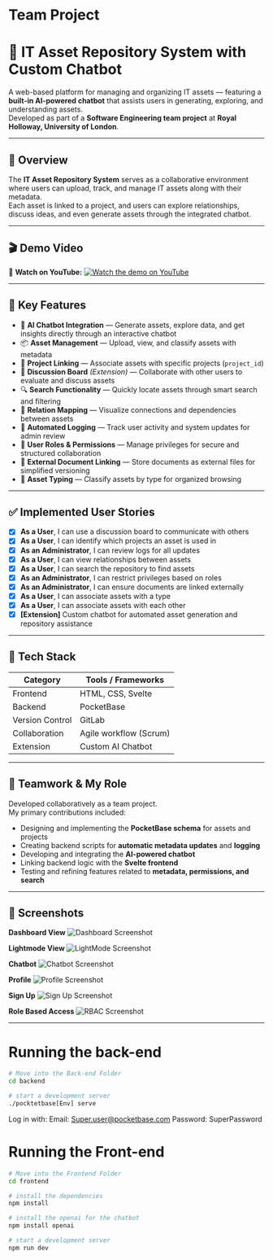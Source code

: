 # Team Project

# 🤖 IT Asset Repository System with Custom Chatbot

A web-based platform for managing and organizing IT assets — featuring a **built-in AI-powered chatbot** that assists users in generating, exploring, and understanding assets.  
Developed as part of a **Software Engineering team project** at **Royal Holloway, University of London**.

---

## 🧠 Overview
The **IT Asset Repository System** serves as a collaborative environment where users can upload, track, and manage IT assets along with their metadata.  
Each asset is linked to a project, and users can explore relationships, discuss ideas, and even generate assets through the integrated chatbot.

---

## 🎬 Demo Video
🎥 **Watch on YouTube:** [![Watch the demo on YouTube](./IMG_0379.jpg)](https://youtu.be/rGM3N7e14JA)  


---

## 🚀 Key Features
- 🤖 **AI Chatbot Integration** — Generate assets, explore data, and get insights directly through an interactive chatbot  
- 📦 **Asset Management** — Upload, view, and classify assets with metadata  
- 🔗 **Project Linking** — Associate assets with specific projects (`project_id`)  
- 💬 **Discussion Board** *(Extension)* — Collaborate with other users to evaluate and discuss assets  
- 🔍 **Search Functionality** — Quickly locate assets through smart search and filtering  
- 🧩 **Relation Mapping** — Visualize connections and dependencies between assets  
- 🧾 **Automated Logging** — Track user activity and system updates for admin review  
- 👥 **User Roles & Permissions** — Manage privileges for secure and structured collaboration  
- 📄 **External Document Linking** — Store documents as external files for simplified versioning  
- 🧱 **Asset Typing** — Classify assets by type for organized browsing  

---

## ✅ Implemented User Stories
- [x] **As a User**, I can use a discussion board to communicate with others  
- [x] **As a User**, I can identify which projects an asset is used in  
- [x] **As an Administrator**, I can review logs for all updates  
- [x] **As a User**, I can view relationships between assets  
- [x] **As a User**, I can search the repository to find assets  
- [x] **As an Administrator**, I can restrict privileges based on roles  
- [x] **As an Administrator**, I can ensure documents are linked externally  
- [x] **As a User**, I can associate assets with a type  
- [x] **As a User**, I can associate assets with each other  
- [x] **[Extension]** Custom chatbot for automated asset generation and repository assistance  

---

## 🧰 Tech Stack
| Category | Tools / Frameworks |
|-----------|--------------------|
| Frontend | HTML, CSS, Svelte |
| Backend | PocketBase |
| Version Control | GitLab |
| Collaboration | Agile workflow (Scrum) |
| Extension | Custom AI Chatbot |

---

## 👥 Teamwork & My Role
Developed collaboratively as a team project.  
My primary contributions included:
- Designing and implementing the **PocketBase schema** for assets and projects  
- Creating backend scripts for **automatic metadata updates** and **logging**  
- Developing and integrating the **AI-powered chatbot**  
- Linking backend logic with the **Svelte frontend**  
- Testing and refining features related to **metadata, permissions, and search**

---


## 📸 Screenshots

**Dashboard View**
![Dashboard Screenshot](./Screenshot%202025-10-27%20at%2011.07.45.png)

**Lightmode View**
![LightMode Screenshot](./Screenshot%202025-10-27%20at%2011.07.25.png)

**Chatbot**
![Chatbot Screenshot](./Screenshot%202025-10-27%20at%2011.09.23.png)

**Profile**
![Profile Screenshot](./Screenshot%202025-10-27%20at%2011.10.14.png)

**Sign Up**
![Sign Up Screenshot](./Screenshot%202025-10-27%20at%2011.09.46.png)

**Role Based Access**
![RBAC Screenshot](./Screenshot%202025-10-27%20at%2011.10.48.png)




---


# Running the back-end

```bash
# Move into the Back-end Folder
cd backend
```

```bash
# start a development server
./pocktetbase[Env] serve
```
Log in with:
Email: Super.user@pocketbase.com
Password: SuperPassword

# Running the Front-end

```bash
# Move into the Frontend Folder
cd frontend
```

```bash
# install the dependencies
npm install
```

```bash
# install the openai for the chatbot
npm install openai
```

```bash
# start a development server
npm run dev
```













